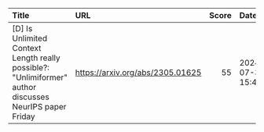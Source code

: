 | Title                                                                                                   | URL                              |   Score | Date                |
|:--------------------------------------------------------------------------------------------------------|:---------------------------------|--------:|:--------------------|
| [D] Is Unlimited Context Length really possible?:  "Unlimiformer" author discusses NeurIPS paper Friday | https://arxiv.org/abs/2305.01625 |      55 | 2024-07-31 15:47:52 |
